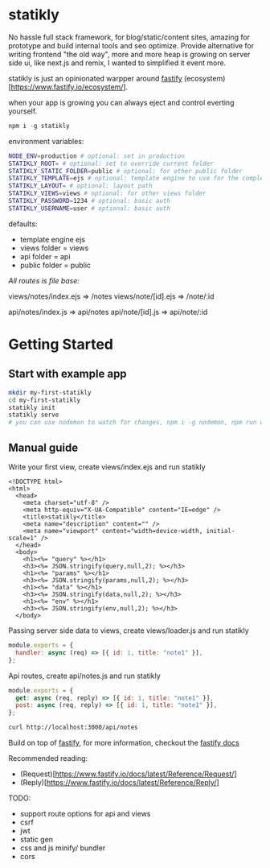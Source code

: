 # statikly

No hassle full stack framework, for blog/static/content sites, amazing for prototype and build internal tools and seo optimize.
Provide alternative for writing frontend "the old way", more and more heap is growing on server side ui, like next.js and remix, I wanted to simplified it event more.

statikly is just an opinionated warpper around [fastify](https://www.fastify.io/) (ecosystem)[https://www.fastify.io/ecosystem/].

when your app is growing you can always eject and control everting yourself.

```js
npm i -g statikly
```

environment variables:

```sh
NODE_ENV=production # optional: set in production
STATIKLY_ROOT= # optional: set to override current folder
STATIKLY_STATIC_FOLDER=public # optional: for other public folder
STATIKLY_TEMPLATE=ejs # optional: template engine to use for the complete list @fastify/view
STATIKLY_LAYOUT= # optional: layout path
STATIKLY_VIEWS=views # optional: for other views folder
STATIKLY_PASSWORD=1234 # optional: basic auth
STATIKLY_USERNAME=user # optional: basic auth
```

defaults:

- template engine ejs
- views folder = views
- api folder = api
- public folder = public

_All routes is file base:_

views/notes/index.ejs => /notes
views/note/[id].ejs => /note/:id

api/notes/index.js => api/notes
api/note/[id].js => api/note/:id

# Getting Started

## Start with example app

```sh
mkdir my-first-statikly
cd my-first-statikly
statikly init
statikly serve
# you can use nodemon to watch for changes, npm i -g nodemon, npm run watch
```

## Manual guide

Write your first view, create views/index.ejs and run statikly

```ejs
<!DOCTYPE html>
<html>
  <head>
    <meta charset="utf-8" />
    <meta http-equiv="X-UA-Compatible" content="IE=edge" />
    <title>statikly</title>
    <meta name="description" content="" />
    <meta name="viewport" content="width=device-width, initial-scale=1" />
  </head>
  <body>
    <h1><%= "query" %></h1>
    <h3><%= JSON.stringify(query,null,2); %></h3>
    <h1><%= "params" %></h1>
    <h3><%= JSON.stringify(params,null,2); %></h3>
    <h1><%= "data" %></h1>
    <h3><%= JSON.stringify(data,null,2); %></h3>
    <h1><%= "env" %></h1>
    <h3><%= JSON.stringify(env,null,2); %></h3>
  </body>
```

Passing server side data to views, create views/loader.js and run statikly

```js
module.exports = {
  handler: async (req) => [{ id: 1, title: "note1" }],
};
```

Api routes, create api/notes.js and run statikly

```js
module.exports = {
  get: async (req, reply) => [{ id: 1, title: "note1" }],
  post: async (req, reply) => [{ id: 1, title: "note1" }],
};
```

```sh
curl http://localhost:3000/api/notes
```

Build on top of [fastify](https://www.fastify.io/), for more information, checkout the [fastify docs](https://www.fastify.io/docs/latest/)

Recommended reading:

- (Request)[https://www.fastify.io/docs/latest/Reference/Request/]
- (Reply)[https://www.fastify.io/docs/latest/Reference/Reply/]

TODO:

- support route options for api and views
- csrf
- jwt
- static gen
- css and js minify/ bundler
- cors
